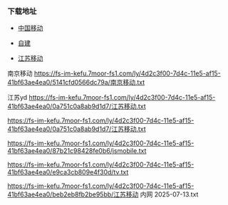 ###  下载地址
 
- [中国移动](https://gh-proxy.com/raw.githubusercontent.com/gyjune/cc/main/zgyd.txt#999)


 

- [自建](https://gh-proxy.com/raw.githubusercontent.com/gyjune/cc/main/tv.txt)

- [江苏移动](https://fs-im-kefu.7moor-fs1.com/ly/4d2c3f00-7d4c-11e5-af15-41bf63ae4ea0/c96ffff80411a5cc/tv4.txt)

南京移动  https://fs-im-kefu.7moor-fs1.com/ly/4d2c3f00-7d4c-11e5-af15-41bf63ae4ea0/5141cfd0566dc79a/南京移动.txt


江苏yd   https://fs-im-kefu.7moor-fs1.com/ly/4d2c3f00-7d4c-11e5-af15-41bf63ae4ea0/0a751c0a8ab9d1d7/江苏移动.txt

https://fs-im-kefu.7moor-fs1.com/ly/4d2c3f00-7d4c-11e5-af15-41bf63ae4ea0/0a751c0a8ab9d1d7/江苏移动.txt


https://fs-im-kefu.7moor-fs1.com/ly/4d2c3f00-7d4c-11e5-af15-41bf63ae4ea0/87b21c98428fe0b6/jsmobile.txt

https://fs-im-kefu.7moor-fs1.com/ly/4d2c3f00-7d4c-11e5-af15-41bf63ae4ea0/e9ca3cb809e4f30d/tv.txt

https://fs-im-kefu.7moor-fs1.com/ly/4d2c3f00-7d4c-11e5-af15-41bf63ae4ea0/beb2eb8fb2be95bb/江苏移动 内网 2025-07-13.txt